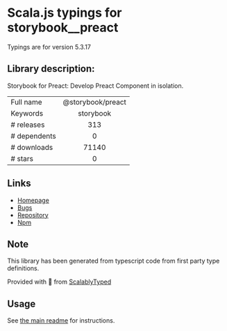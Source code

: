 
# Scala.js typings for storybook__preact

Typings are for version 5.3.17

## Library description:
Storybook for Preact: Develop Preact Component in isolation.

|                    |                 |
| ------------------ | :-------------: |
| Full name          | @storybook/preact |
| Keywords           | storybook |
| # releases         | 313 |
| # dependents       | 0 |
| # downloads        | 71140 |
| # stars            | 0 |

## Links
- [Homepage](https://github.com/storybookjs/storybook/tree/master/app/preact)
- [Bugs](https://github.com/storybookjs/storybook/issues)
- [Repository](https://github.com/storybookjs/storybook)
- [Npm](https://www.npmjs.com/package/%40storybook%2Fpreact)
    


## Note
This library has been generated from typescript code from first party type definitions.

Provided with :purple_heart: from [ScalablyTyped](https://github.com/oyvindberg/ScalablyTyped)

## Usage
See [the main readme](../../readme.md) for instructions.


